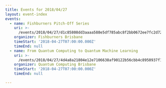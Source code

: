 ```yaml
---
title: Events for 2018/04/27
layout: event-index
events:
  - name: Fishburners Pitch-Off Series
    uri: >-
      /events/2018/04/27/d1c85808dd3aaaa588e5df785abc8f2bb0672ee7fc2d722184dbf80709ebb7a4
    organizer: Fishburners Brisbane
    timeStart: '2018-04-27T07:00:00.000Z'
    timeEnd: null
  - name: From Quantum Computing to Quantum Machine Learning
    uri: >-
      /events/2018/04/27/4d4a8a21804e12e7106638af90122b56cbb4c8950937f1a580f2a5d011645213
    organizer: Quantum Computing Brisbane
    timeStart: '2018-04-27T07:00:00.000Z'
    timeEnd: null

---
```

